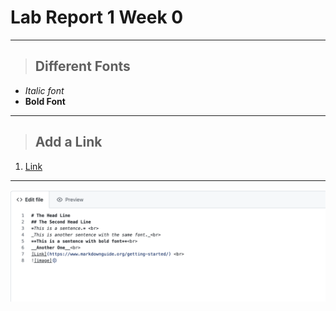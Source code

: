 # Lab Report 1 Week 0 <br>
***
> ## Different Fonts <br>
* *Italic font*
* **Bold Font**
---
> ## Add a Link
1. [Link](https://ucsd-cse15l-f22.github.io/week/week0/)
---
![image](ScreenShotLab1.png)